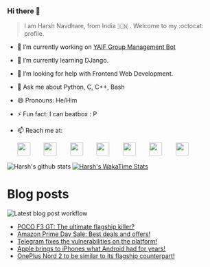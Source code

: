 ### Hi there 👋

> I am Harsh Navdhare, from India :india: . Welcome to my :octocat: profile.

* 🔭 I’m currently working on [YAIF Group Management Bot](https://github.com/YAIFoundation/YAR_Manager_Bot)
* 🌱 I’m currently learning DJango.
* 🤔 I’m looking for help with Frontend Web Development.
* 💬 Ask me about Python, C, C++, Bash
* 😄 Pronouns: He/Him
* ⚡ Fun fact: I can beatbox : P
* 📫 Reach me at: 
 

    [<img src="https://simpleicons.org/icons/instagram.svg" width="30">](https://www.instagram.com/plus_infinity.hn) &nbsp;&nbsp;&nbsp;&nbsp;&nbsp;&nbsp;
    [<img src="https://simpleicons.org/icons/facebook.svg" width="30">](https://www.facebook.com/harsh.navdhare.infinity) &nbsp;&nbsp;&nbsp;&nbsp;&nbsp;&nbsp; 
    [<img src="https://simpleicons.org/icons/twitter.svg" width="30">](https://twitter.com/hnavdhare) &nbsp;&nbsp;&nbsp;&nbsp;&nbsp;&nbsp; 
    [<img src="https://simpleicons.org/icons/xdadevelopers.svg" width="30">](https://forum.xda-developers.com/member.php?u=8122486) &nbsp;&nbsp;&nbsp;&nbsp;&nbsp;&nbsp; 
    [<img src="https://simpleicons.org/icons/telegram.svg" width="30">](https://t.me/infinitEplus) &nbsp;&nbsp;&nbsp;&nbsp;&nbsp;&nbsp;
    [<img src="https://simpleicons.org/icons/snapchat.svg" width="30">](https://www.snapchat.com/add/plus.infinity) &nbsp;&nbsp;&nbsp;&nbsp;&nbsp;&nbsp; 
    [<img src="https://simpleicons.org/icons/gmail.svg" width="30">](mailto:navdhareharsh2001@gmail.com)

 
 

![Harsh's github stats](https://github-readme-stats-infinity-plus.vercel.app/api?username=infinity-plus&show_icons=true&count_private=true&theme=dark) [![Harsh's WakaTime Stats](https://github-readme-stats-infinity-plus.vercel.app/api/wakatime?username=infinity_plus&theme=dark)](https://wakatime.com/@infinity_plus)

# Blog posts

![Latest blog post workflow](https://github.com/infinity-plus/infinity-plus/workflows/Latest%20blog%20post%20workflow/badge.svg)

<!-- BLOG-POST-LIST:START -->
- [POCO F3 GT: The ultimate flagship killer?](https://spadebee.com/2021/07/23/poco-f3-gt-the-ultimate-flagship-killer/?utm_source=rss&utm_medium=rss&utm_campaign=poco-f3-gt-the-ultimate-flagship-killer)
- [Amazon Prime Day Sale: Best deals and offers!](https://spadebee.com/2021/07/21/amazon-prime-day-sale-best-deals-and-offers/?utm_source=rss&utm_medium=rss&utm_campaign=amazon-prime-day-sale-best-deals-and-offers)
- [Telegram fixes the vulnerabilities on the platform!](https://spadebee.com/2021/07/20/telegram-fixes-the-vulnerabilities-on-the-platform/?utm_source=rss&utm_medium=rss&utm_campaign=telegram-fixes-the-vulnerabilities-on-the-platform)
- [Apple brings to iPhones what Android had for years!](https://spadebee.com/2021/07/19/apple-brings-to-iphones-what-android-had-for-years/?utm_source=rss&utm_medium=rss&utm_campaign=apple-brings-to-iphones-what-android-had-for-years)
- [OnePlus Nord 2 to be similar to its flagship counterpart!](https://spadebee.com/2021/07/18/oneplus-nord-2-to-be-similar-to-its-flagship-counterpart/?utm_source=rss&utm_medium=rss&utm_campaign=oneplus-nord-2-to-be-similar-to-its-flagship-counterpart)
<!-- BLOG-POST-LIST:END -->
